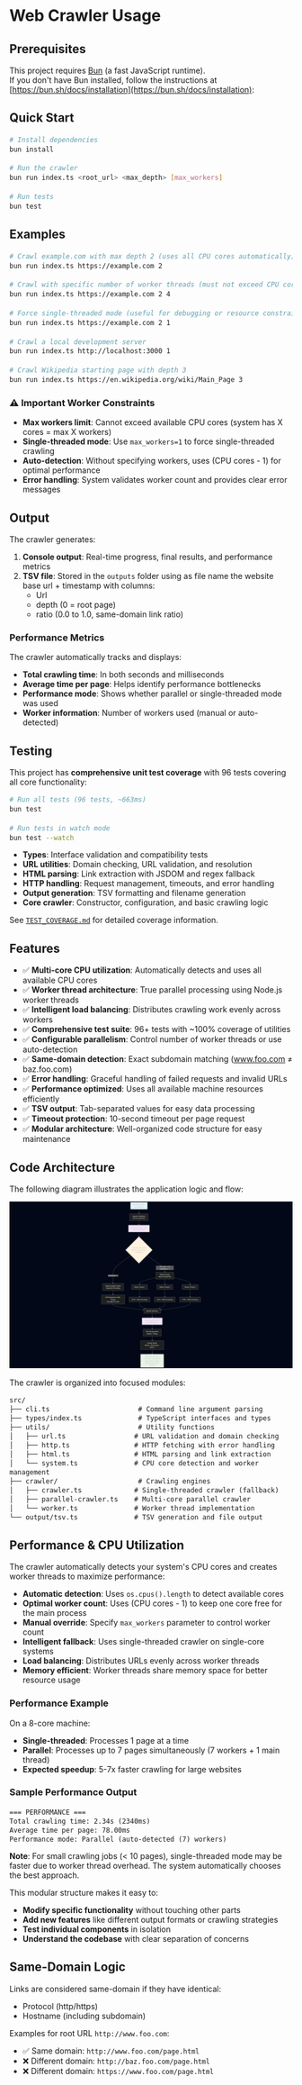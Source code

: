 # Web Crawler Usage

## Prerequisites

This project requires [Bun](https://bun.sh/) (a fast JavaScript runtime).  
If you don't have Bun installed, follow the instructions at [https://bun.sh/docs/installation](https://bun.sh/docs/installation):

## Quick Start

```bash
# Install dependencies
bun install

# Run the crawler
bun run index.ts <root_url> <max_depth> [max_workers]

# Run tests
bun test
```

## Examples

```bash
# Crawl example.com with max depth 2 (uses all CPU cores automatically)
bun run index.ts https://example.com 2

# Crawl with specific number of worker threads (must not exceed CPU cores)
bun run index.ts https://example.com 2 4

# Force single-threaded mode (useful for debugging or resource constraints)
bun run index.ts https://example.com 2 1

# Crawl a local development server
bun run index.ts http://localhost:3000 1

# Crawl Wikipedia starting page with depth 3
bun run index.ts https://en.wikipedia.org/wiki/Main_Page 3
```

### ⚠️ Important Worker Constraints

- **Max workers limit**: Cannot exceed available CPU cores (system has X cores = max X workers)
- **Single-threaded mode**: Use `max_workers=1` to force single-threaded crawling
- **Auto-detection**: Without specifying workers, uses (CPU cores - 1) for optimal performance
- **Error handling**: System validates worker count and provides clear error messages

## Output

The crawler generates:

1. **Console output**: Real-time progress, final results, and performance metrics
2. **TSV file**: Stored in the `outputs` folder using as file name the website base url + timestamp with columns:
   - Url
   - depth (0 = root page)
   - ratio (0.0 to 1.0, same-domain link ratio)

### Performance Metrics

The crawler automatically tracks and displays:

- **Total crawling time**: In both seconds and milliseconds
- **Average time per page**: Helps identify performance bottlenecks
- **Performance mode**: Shows whether parallel or single-threaded mode was used
- **Worker information**: Number of workers used (manual or auto-detected)

## Testing

This project has **comprehensive unit test coverage** with 96 tests covering all core functionality:

```bash
# Run all tests (96 tests, ~663ms)
bun test

# Run tests in watch mode
bun test --watch
```

- **Types**: Interface validation and compatibility tests
- **URL utilities**: Domain checking, URL validation, and resolution
- **HTML parsing**: Link extraction with JSDOM and regex fallback
- **HTTP handling**: Request management, timeouts, and error handling
- **Output generation**: TSV formatting and filename generation
- **Core crawler**: Constructor, configuration, and basic crawling logic

See [`TEST_COVERAGE.md`](./TEST_COVERAGE.md) for detailed coverage information.

## Features

- ✅ **Multi-core CPU utilization**: Automatically detects and uses all available CPU cores
- ✅ **Worker thread architecture**: True parallel processing using Node.js worker threads
- ✅ **Intelligent load balancing**: Distributes crawling work evenly across workers
- ✅ **Comprehensive test suite**: 96+ tests with ~100% coverage of utilities
- ✅ **Configurable parallelism**: Control number of worker threads or use auto-detection
- ✅ **Same-domain detection**: Exact subdomain matching (www.foo.com ≠ baz.foo.com)
- ✅ **Error handling**: Graceful handling of failed requests and invalid URLs
- ✅ **Performance optimized**: Uses all available machine resources efficiently
- ✅ **TSV output**: Tab-separated values for easy data processing
- ✅ **Timeout protection**: 10-second timeout per page request
- ✅ **Modular architecture**: Well-organized code structure for easy maintenance

## Code Architecture

The following diagram illustrates the application logic and flow:

![Web Crawler Logic Flow](./mermaid-diagram-2025-08-12-042747.png)

The crawler is organized into focused modules:

```
src/
├── cli.ts                      # Command line argument parsing
├── types/index.ts              # TypeScript interfaces and types
├── utils/                      # Utility functions
│   ├── url.ts                 # URL validation and domain checking
│   ├── http.ts                # HTTP fetching with error handling
│   ├── html.ts                # HTML parsing and link extraction
│   └── system.ts              # CPU core detection and worker management
├── crawler/                    # Crawling engines
│   ├── crawler.ts             # Single-threaded crawler (fallback)
│   ├── parallel-crawler.ts    # Multi-core parallel crawler
│   └── worker.ts              # Worker thread implementation
└── output/tsv.ts              # TSV generation and file output
```

## Performance & CPU Utilization

The crawler automatically detects your system's CPU cores and creates worker threads to maximize performance:

- **Automatic detection**: Uses `os.cpus().length` to detect available cores
- **Optimal worker count**: Uses (CPU cores - 1) to keep one core free for the main process
- **Manual override**: Specify `max_workers` parameter to control worker count
- **Intelligent fallback**: Uses single-threaded crawler on single-core systems
- **Load balancing**: Distributes URLs evenly across worker threads
- **Memory efficient**: Worker threads share memory space for better resource usage

### Performance Example

On a 8-core machine:

- **Single-threaded**: Processes 1 page at a time
- **Parallel**: Processes up to 7 pages simultaneously (7 workers + 1 main thread)
- **Expected speedup**: 5-7x faster crawling for large websites

### Sample Performance Output

```
=== PERFORMANCE ===
Total crawling time: 2.34s (2340ms)
Average time per page: 78.00ms
Performance mode: Parallel (auto-detected (7) workers)
```

**Note**: For small crawling jobs (< 10 pages), single-threaded mode may be faster due to worker thread overhead. The system automatically chooses the best approach.

This modular structure makes it easy to:

- **Modify specific functionality** without touching other parts
- **Add new features** like different output formats or crawling strategies
- **Test individual components** in isolation
- **Understand the codebase** with clear separation of concerns

## Same-Domain Logic

Links are considered same-domain if they have identical:

- Protocol (http/https)
- Hostname (including subdomain)

Examples for root URL `http://www.foo.com`:

- ✅ Same domain: `http://www.foo.com/page.html`
- ❌ Different domain: `http://baz.foo.com/page.html`
- ❌ Different domain: `https://www.foo.com/page.html`
